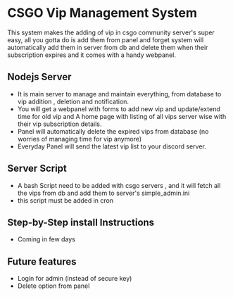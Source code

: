 # CSGO Vip Management System
This system makes the adding of vip in csgo community server's super easy, all you gotta do is add them from panel and forget system will automatically add them in server from db and delete them when their subscription expires and it comes with a handy webpanel.

## Nodejs Server
- It is main server to manage and maintain everything, from database to vip addition , deletion and notification.
- You will get a webpanel with forms to add new vip and update/extend time for old vip and A home page with listing of all vips server wise with their vip subscription details.
- Panel will automatically delete the expired vips from database (no worries of managing time for vip anymore)
- Everyday Panel will send the latest vip list to your discord server.
 
## Server Script
- A bash Script need to be added with csgo servers , and it will fetch all the vips from db and add them to server's simple_admin.ini 
- this script must be added in cron

## Step-by-Step install Instructions
- Coming in few days 

## Future features 
- Login for admin (instead of secure key)
- Delete option from panel
